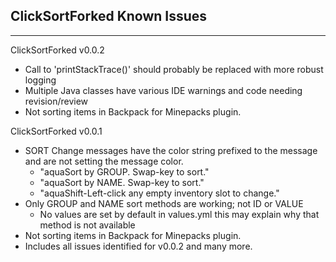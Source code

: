 ClickSortForked Known Issues
-
--------------------------------------------------------------------------------------------------------------------------------------------------------------------------------------------------------------------------------------------------------------------------------------------------

ClickSortForked v0.0.2
- Call to 'printStackTrace()' should probably be replaced with more robust logging
- Multiple Java classes have various IDE warnings and code needing revision/review
- Not sorting items in Backpack for Minepacks plugin.

ClickSortForked v0.0.1
- SORT Change messages have the color string prefixed to the message and are not setting the message color.
  - "aquaSort by GROUP. Swap-key to sort."
  - "aquaSort by NAME. Swap-key to sort."
  - "aquaShift-Left-click any empty inventory slot to change."
- Only GROUP and NAME sort methods are working; not ID or VALUE
  - No values are set by default in values.yml this may explain why that method is not available
- Not sorting items in Backpack for Minepacks plugin.
- Includes all issues identified for v0.0.2 and many more.